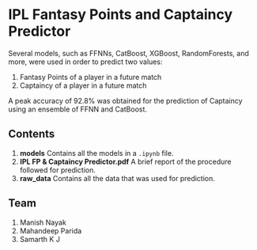 # IPL Fantasy Points and Captaincy Predictor
Several models, such as FFNNs, CatBoost, XGBoost, RandomForests, and more, were used in order to predict two values:
1. Fantasy Points of a player in a future match
2. Captaincy of a player in a future match

A peak accuracy of 92.8% was obtained for the prediction of Captaincy using an ensemble of FFNN and CatBoost.  

## Contents
1. **models**
   Contains all the models in a `.ipynb` file.
2. **IPL FP & Captaincy Predictor.pdf**
   A brief report of the procedure followed for prediction.
3. **raw_data**
   Contains all the data that was used for prediction.

## Team
1. Manish Nayak
2. Mahandeep Parida
3. Samarth K J
